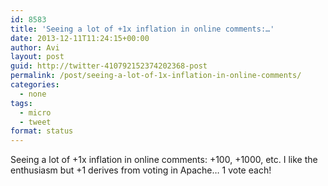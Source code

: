 ```yaml
---
id: 8583
title: 'Seeing a lot of +1x inflation in online comments:…'
date: 2013-12-11T11:24:15+00:00
author: Avi
layout: post
guid: http://twitter-410792152374202368-post
permalink: /post/seeing-a-lot-of-1x-inflation-in-online-comments/
categories:
  - none
tags:
  - micro
  - tweet
format: status
---
```

Seeing a lot of +1x inflation in online comments: +100, +1000, etc. I like the enthusiasm but +1 derives from voting in Apache… 1 vote each!
